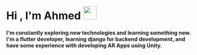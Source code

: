 <h1>Hi , I'm Ahmed <img src="https://media.giphy.com/media/hvRJCLFzcasrR4ia7z/giphy.gif" width="35"></h1>



<h4>I'm constantly exploring new technologies and learning something new. I'm a flutter developer, learning django for backend development, and have some experience with developing AR Apps using Unity. </h4>

    
<!--
<h2><img src="https://media.giphy.com/media/iY8CRBdQXODJSCERIr/giphy.gif" width = "50px" height ="50px"> Socials</h2>

[![Behance](https://img.shields.io/badge/Behance-1769ff?logo=behance&logoColor=white)](https://behance.net/ahmedawwan) [![Instagram](https://img.shields.io/badge/Instagram-%23E4405F.svg?logo=Instagram&logoColor=white)](https://instagram.com/ahmedawwan) [![LinkedIn](https://img.shields.io/badge/LinkedIn-%230077B5.svg?logo=linkedin&logoColor=white)](https://linkedin.com/in/ahmedawwan) -->
  


<!--
<h2>💻Tech Stack</h2>

![Dart](https://img.shields.io/badge/dart-%230175C2.svg?style=for-the-badge&logo=dart&logoColor=white) ![Flutter](https://img.shields.io/badge/Flutter-%2302569B.svg?style=for-the-badge&logo=Flutter&logoColor=white) ![Firebase](https://img.shields.io/badge/firebase-%23039BE5.svg?style=for-the-badge&logo=firebase) ![JavaScript](https://img.shields.io/badge/javascript-%23323330.svg?style=for-the-badge&logo=javascript&logoColor=%23F7DF1E) ![NodeJS](https://img.shields.io/badge/node.js-6DA55F?style=for-the-badge&logo=node.js&logoColor=white)  ![HTML5](https://img.shields.io/badge/html5-%23E34F26.svg?style=for-the-badge&logo=html5&logoColor=white) ![CSS3](https://img.shields.io/badge/css3-%231572B6.svg?style=for-the-badge&logo=css3&logoColor=white)  ![C++](https://img.shields.io/badge/c++-%2300599C.svg?style=for-the-badge&logo=c%2B%2B&logoColor=white)   -->
<!--
<h2>📊GitHub Stats :</h2>
    
    
![](https://github-readme-stats.vercel.app/api?username=ahmedawwan&theme=radical&hide_border=false&include_all_commits=true&count_private=true)
-->

<!--![](https://github-readme-streak-stats.herokuapp.com/?user=ahmedawwan&theme=radical&hide_border=false&include_all_commits=true&count_private=true)-->
<!--![](https://github-readme-stats.vercel.app/api/top-langs/?username=ahmedawwan&theme=radical&hide_border=false&include_all_commits=true&count_private=true&layout=compact)-->

<!--
<h2>Trophies</h2>

![](https://github-profile-trophy.vercel.app/?username=ahmedawwan&theme=radical&include_all_commits=true&count_private=true&no-frame=false&no-bg=false&margin-w=6&column=7)
-->
<!--
<h3> ✍️Random Dev Quote</h3>


![](https://quotes-github-readme.vercel.app/api?type=horizontal&theme=radical)

---
[![](https://visitcount.itsvg.in/api?id=ahmedawwan&icon=0&color=0)](https://visitcount.itsvg.in) -->
